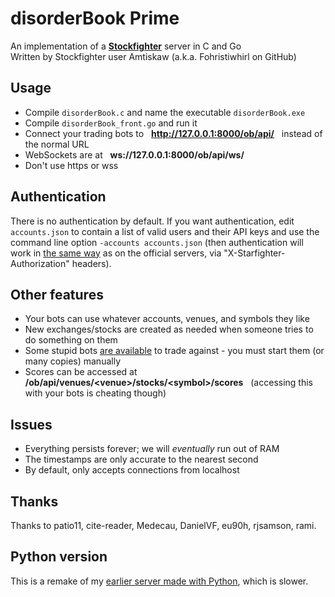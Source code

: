 # disorderBook Prime

An implementation of a **[Stockfighter](http://stockfighter.io)** server in C and Go<br>
Written by Stockfighter user Amtiskaw (a.k.a. Fohristiwhirl on GitHub)

## Usage

* Compile `disorderBook.c` and name the executable `disorderBook.exe`
* Compile `disorderBook_front.go` and run it
* Connect your trading bots to &nbsp; **http://127.0.0.1:8000/ob/api/** &nbsp; instead of the normal URL
* WebSockets are at &nbsp; **ws://127.0.0.1:8000/ob/api/ws/**
* Don't use https or wss

## Authentication

There is no authentication by default. If you want authentication, edit `accounts.json` to contain a list of valid users and their API keys and use the command line option `-accounts accounts.json` (then authentication will work in [the same way](https://starfighter.readme.io/docs/api-authentication-authorization) as on the official servers, via "X-Starfighter-Authorization" headers).

## Other features

* Your bots can use whatever accounts, venues, and symbols they like
* New exchanges/stocks are created as needed when someone tries to do something on them
* Some stupid bots [are available](https://github.com/fohristiwhirl/disorderBook/tree/master/bots) to trade against - you must start them (or many copies) manually
* Scores can be accessed at &nbsp; **/ob/api/venues/&lt;venue&gt;/stocks/&lt;symbol&gt;/scores** &nbsp; (accessing this with your bots is cheating though)

## Issues

* Everything persists forever; we will *eventually* run out of RAM
* The timestamps are only accurate to the nearest second
* By default, only accepts connections from localhost

## Thanks

Thanks to patio11, cite-reader, Medecau, DanielVF, eu90h, rjsamson, rami.

## Python version

This is a remake of my [earlier server made with Python](https://github.com/fohristiwhirl/disorderCook), which is slower.
